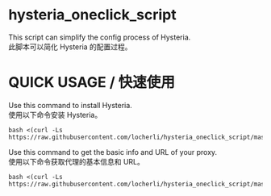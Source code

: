 # hysteria_oneclick_script

This script can simplify the config process of Hysteria.  
此脚本可以简化 Hysteria 的配置过程。

# QUICK USAGE / 快速使用

Use this command to install Hysteria.  
使用以下命令安装 Hysteria。

```
bash <(curl -Ls https://raw.githubusercontent.com/locherli/hysteria_oneclick_script/master/hysteria_install.sh)
```

Use this command to get the basic info and URL of your proxy.  
使用以下命令获取代理的基本信息和 URL。

```
bash <(curl -Ls https://raw.githubusercontent.com/locherli/hysteria_oneclick_script/master/hysteria_info.sh)
```
